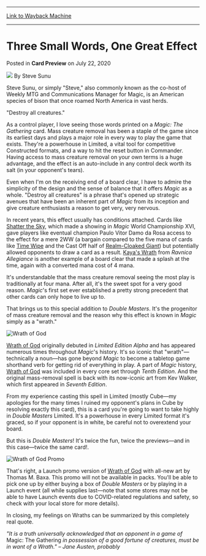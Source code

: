 
---
[Link to Wayback Machine](https://web.archive.org/web/20210502220606/https://magic.wizards.com/en/articles/archive/card-preview/jian-duan-dan-ju-da-de-xiao-ying-2020-07-22)

[_metadata_:author]:- "Steve Sunu"
[_metadata_:description]:- "There's power in simplicity for this special Double Masters preview card."
[_metadata_:generator]:- "Drupal 7 (http://drupal.org)"
[_metadata_:node]:- "1508518"
[_metadata_:publish_date]:- "2020-07-22"
[_metadata_:source]:- "div-main-content"
[_metadata_:title]:- "Three Small Words, One Great Effect"
[_metadata_:wayback_capture_timestamp]:- "2021-05-02 22:06:06"
[_metadata_:wayback_raw_url]:- "https://web.archive.org/web/20210502220606id_/https://magic.wizards.com/en/articles/archive/card-preview/jian-duan-dan-ju-da-de-xiao-ying-2020-07-22"
[_metadata_:wayback_url]:- "https://magic.wizards.com/en/articles/archive/card-preview/jian-duan-dan-ju-da-de-xiao-ying-2020-07-22"
---


Three Small Words, One Great Effect
===================================



 Posted in **Card Preview**
 on July 22, 2020 






![](https://media.magic.wizards.com/styles/auth_small/public/images/person/authorpic_steve_1.jpg)
By Steve Sunu




 Steve Sunu, or simply "Steve," also commonly known as the co-host of Weekly MTG and Communications Manager for Magic, is an American species of bison that once roamed North America in vast herds. 






"Destroy all creatures."


As a control player, I love seeing those words printed on a *Magic: The Gathering* card. Mass creature removal has been a staple of the game since its earliest days and plays a major role in every way to play the game that exists. They're a powerhouse in Limited, a vital tool for competitive Constructed formats, and a way to hit the reset button in Commander. Having access to mass creature removal on your own terms is a huge advantage, and the effect is an auto-include in any control deck worth its salt (in your opponent's tears).


Even when I'm on the receiving end of a board clear, I have to admire the simplicity of the design and the sense of balance that it offers *Magic* as a whole. "Destroy all creatures" is a phrase that's opened up strategic avenues that have been an inherent part of *Magic* from its inception and give creature enthusiasts a reason to get very, very nervous.


In recent years, this effect usually has conditions attached. Cards like [Shatter the Sky](http://gatherer.wizards.com/Pages/Card/Details.aspx?name=Shatter+the+Sky), which made a showing in *Magic* World Championship XVI, gave players like eventual champion Paulo Vitor Damo da Rosa access to the effect for a mere 2WW (a bargain compared to the five mana of cards like [Time Wipe](http://gatherer.wizards.com/Pages/Card/Details.aspx?name=Time+Wipe) and the Cast Off half of [Realm-Cloaked Giant](http://gatherer.wizards.com/Pages/Card/Details.aspx?name=Realm-Cloaked+Giant)) but potentially allowed opponents to draw a card as a result. [Kaya's Wrath](http://gatherer.wizards.com/Pages/Card/Details.aspx?name=Kaya%27s+Wrath) from *Ravnica Allegiance* is another example of a board clear that made a splash at the time, again with a converted mana cost of 4 mana.


It's understandable that the mass creature removal seeing the most play is traditionally at four mana. After all, it's the sweet spot for a very good reason. *Magic*'s first set ever established a pretty strong precedent that other cards can only hope to live up to.


That brings us to this special addition to *Double Masters*. It's the progenitor of mass creature removal and the reason why this effect is known in *Magic* simply as a "wrath."


![Wrath of God](https://media.wizards.com/2020/2xm/en_THysbE4S9M.png)


[Wrath of God](http://gatherer.wizards.com/Pages/Card/Details.aspx?name=Wrath+of+God) originally debuted in *Limited Edition Alpha* and has appeared numerous times throughout *Magic*'s history. It's so iconic that "wrath"—technically a noun—has gone beyond *Magic* to become a tabletop game shorthand verb for getting rid of everything in play. A part of *Magic* history, [Wrath of God](http://gatherer.wizards.com/Pages/Card/Details.aspx?name=Wrath+of+God) was included in every core set through *Tenth Edition*. And the original mass-removal spell is back with its now-iconic art from Kev Walker, which first appeared in *Seventh Edition*.


From my experience casting this spell in Limited (mostly Cube—my apologies for the many times I ruined my opponent's plans in Cube by resolving exactly this card), this is a card you're going to want to take highly in *Double Masters* Limited. It's a powerhouse in every Limited format it's graced, so if your opponent is in white, be careful not to overextend your board.


But this is *Double Masters*! It's twice the fun, twice the previews—and in this case—twice the same card!.


![Wrath of God Promo](https://media.wizards.com/2020/2xm/en_dbcH0qFNFZ.png)


That's right, a Launch promo version of [Wrath of God](http://gatherer.wizards.com/Pages/Card/Details.aspx?name=Wrath+of+God) with all-new art by Thomas M. Baxa. This promo will not be available in packs. You'll be able to pick one up by either buying a box of *Double Masters* or by playing in a Launch event (all while supplies last—note that some stores may not be able to have Launch events due to COVID-related regulations and safety, so check with your local store for more details).


In closing, my feelings on Wraths can be summarized by this completely real quote.


*"It is a truth universally acknowledged that an opponent in a game of* Magic: The Gathering *in possession of a good fortune of creatures, must be in want of a Wrath." – Jane Austen, probably*







